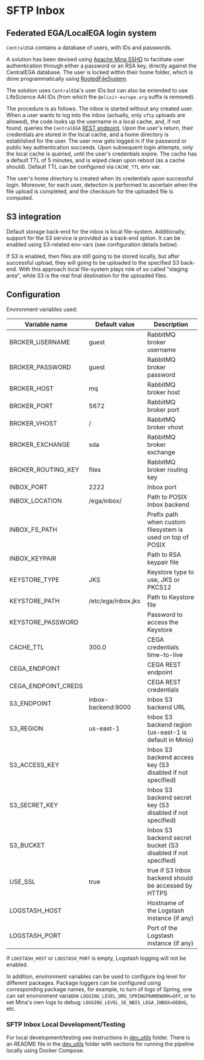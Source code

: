 # SFTP Inbox

## Federated EGA/LocalEGA login system

`CentralEGA` contains a database of users, with IDs and passwords.

A solution has been devised using [Apache Mina SSHD](https://mina.apache.org/sshd-project/) to facilitate user authentication through either a password or an RSA key, directly against the CentralEGA database. The user is locked within their home folder, which is done programmatically using 
[RootedFileSystem](https://github.com/apache/mina-sshd/blob/master/sshd-core/src/main/java/org/apache/sshd/common/file/root/RootedFileSystem.java).

The solution uses `CentralEGA`'s user IDs but can also be extended to
use LifeScience AAI IDs (from which the ``@elixir-europe.org`` suffix is removed).

The procedure is as follows. The inbox is started without any created
user. When a user wants to log into the inbox (actually, only ``sftp``
uploads are allowed), the code looks up the username in a local
cache, and, if not found, queries the `CentralEGA` [REST endpoint](https://nss.ega-archive.org/spec/). Upon the user's return, their credentials are stored in the local cache, and a home directory is established for the user. The user now gets logged in if the password
or public key authentication succeeds. Upon subsequent login attempts,
only the local cache is queried, until the user's credentials
expire. The cache has a default TTL of 5 minutes, and is wiped clean
upon reboot (as a cache should). Default TTL can be configured via ``CACHE_TTL`` env var.

The user's home directory is created when its credentials upon successful login.
Moreover, for each user, detection is performed to ascertain when the file upload is completed, and the checksum for the uploaded file is computed.

## S3 integration

Default storage back-end for the inbox is local file-system. Additionally, support for the S3 service is provided as a back-end option. It can be 
enabled using S3-related env-vars (see configuration details below).

If S3 is enabled, then files are still going to be stored locally, but after successful upload, they will going to be 
uploaded to the specified S3 back-end. With this approach local file-system plays role of so called "staging area", 
while S3 is the real final destination for the uploaded files.

## Configuration

Environment variables used:


| Variable name       | Default value      | Description                                                     |
|---------------------|--------------------|-----------------------------------------------------------------|
| BROKER_USERNAME     | guest              | RabbitMQ broker username                                        |
| BROKER_PASSWORD     | guest              | RabbitMQ broker password                                        |
| BROKER_HOST         | mq                 | RabbitMQ broker host                                            |
| BROKER_PORT         | 5672               | RabbitMQ broker port                                            |
| BROKER_VHOST        | /                  | RabbitMQ broker vhost                                           |
| BROKER_EXCHANGE     | sda                | RabbitMQ broker exchange                                        |
| BROKER_ROUTING_KEY  | files              | RabbitMQ broker routing key                                     |
| INBOX_PORT          | 2222               | Inbox port                                                      |
| INBOX_LOCATION      | /ega/inbox/        | Path to POSIX Inbox backend                                     |
| INBOX_FS_PATH       |                    | Prefix path when custom filesystem is used on top of POSIX      |
| INBOX_KEYPAIR       |                    | Path to RSA keypair file                                        |
| KEYSTORE_TYPE       | JKS                | Keystore type to use, JKS or PKCS12                             |
| KEYSTORE_PATH       | /etc/ega/inbox.jks | Path to Keystore file                                           |
| KEYSTORE_PASSWORD   |                    | Password to access the Keystore                                 |
| CACHE_TTL           | 300.0              | CEGA credentials time-to-live                                   |
| CEGA_ENDPOINT       |                    | CEGA REST endpoint                                              |
| CEGA_ENDPOINT_CREDS |                    | CEGA REST credentials                                           |
| S3_ENDPOINT         | inbox-backend:9000 | Inbox S3 backend URL                                            |
| S3_REGION           | us-east-1          | Inbox S3 backend region (us-east-1 is default in Minio)         |
| S3_ACCESS_KEY       |                    | Inbox S3 backend access key (S3 disabled if not specified)      |
| S3_SECRET_KEY       |                    | Inbox S3 backend secret key (S3 disabled if not specified)      |
| S3_BUCKET           |                    | Inbox S3 backend secret bucket (S3 disabled if not specified)   |
| USE_SSL             | true               | true if S3 Inbox backend should be accessed by HTTPS            |
| LOGSTASH_HOST       |                    | Hostname of the Logstash instance (if any)                      |
| LOGSTASH_PORT       |                    | Port of the Logstash instance (if any)                          |

If `LOGSTASH_HOST` or `LOGSTASH_PORT` is empty, Logstash logging will not be enabled.

In addition, environment variables can be used to configure log level for different packages. Package loggers can be configured using corresponding package names, for example, to turn of logs of Spring, one can set environment variable `LOGGING_LEVEL_ORG_SPRINGFRAMEWORK=OFF`, or to set Mina's own logs to debug: `LOGGING_LEVEL_SE_NBIS_LEGA_INBOX=DEBUG`, etc.

### SFTP Inbox Local Development/Testing

For local development/testing see instructions in [dev_utils](https://github.com/neicnordic/sensitive-data-archive/tree/main/sda-sftp-inbox/dev_utils) folder.
There is an README file in the [dev_utils](https://github.com/neicnordic/sensitive-data-archive/tree/main/sda-sftp-inbox/dev_utils) folder with sections for running the pipeline locally using Docker Compose.